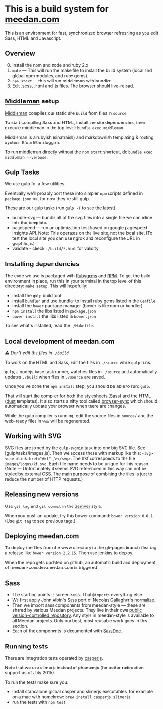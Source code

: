 # This is a build system for [meedan.com](http://meedan.com)

This is an environment for fast, synchronized browser refreshing as you edit Sass, HTML and Javascript.

## Overview

0. Install the npm and node and ruby 2.x
1. `make` — This will run the make file to install the build system (local and global npm modules, and ruby gems).
2. `npm start` — this will run middleman with bundler.
3. Edit .scss, .html and .js files. The browser should live-reload.

## [Middleman](http://middlemanapp.com/) setup

[Middleman](http://middlemanapp.com/) compiles our static site `build` from files in `source`.

To start compiling Sass and HTML, install the site dependencies, then execute middleman in the top level: `bundle exec middleman`.

Middleman is a rubyish (sinatraish) and markdownish templating & routing system. It's a little sluggish.

To run middleman directly without the `npm start` shortcut, do `bundle exec middleman --verbose`.

## Gulp Tasks

We use gulp for a few utilities.

Eventually we'll proably port these into simpler `npm` scripts defined in `package.json` but for now they're still gulp.

These are our gulp tasks (run `gulp -T` to see the latest).
- bundle-svg — bundle all of the svg files into a single file we can inline into the template.
- pagespeed — run an optimization test based on google pagespeed insights API. Note: This operates on the live site, not the local site. (To test the local site you can use ngrok and reconfigure the URL in gulpfile.js.)
- validate - check `./build/*.html` for validity

## Installing dependencies

The code we use is packaged with [Rubygems](http://rubygems.com/) and [NPM](https://www.npmjs.com/ "npm"). To get the build environment in place, run this in your terminal in the top level of this directory: `make setup`. This will hopefully:

  * install the `gulp` build tool
  * install `bundler` and use bundler to install ruby gems listed in the `Gemfile`.
  * install the `bower` package manager (bower is like npm or bundler)
  * `npm install` the libs listed in `package.json` 
  * `bower install` the libs listed in `bower.json`

To see what's installed, read the `./Makefile`.

## Local development of meedan.com

*:warning: Don't edit the files in `./build`*

To work on the HTML and Sass, edit the files in `./source` while `gulp` runs.

`gulp`, a nodejs base task runner, watches files in `./source` and automatically updates `./build` when files in `./source` are saved. 

Once you've done the `npm install` step, you should be able to run: `gulp`.

That will start the compiler for both the stylesheets ([Sass](sass-lang.com/)) and the HTML ([dust](http://akdubya.github.io/dustjs/ "dust") templates). It also starts a nifty tool called [browser-sync](http://www.browsersync.io/) which should automatically update your browser when there are changes.

While the gulp compiler is running, edit the source files in `source/` and the web-ready files in `www` will be regenerated.

## Working with SVG 

SVG files are joined by the `gulp-svgmin` task into one big SVG file. See [gulp/tasks/images.js]. Then we access those with markup like this: `<svg><use xlink:href="#kf" /></svg>`. The #kf corresponds to the file `images/logos/kf.svg`. Each file name needs to be unique for this reason. (Note — Unfortunately it seems SVG referenced in this way can not be styled by external CSS. The main purpose of combining the files is just to reduce the number of HTTP requests.)

## Releasing new versions

Use `git tag` and `git commit` in the [SemVer](http://semver.org/) style.

When you push an update, try this bower command: `bower version 0.0.1`. (Use `git tag` to see previous tags.)

## Deploying meedan.com

To deploy the files from the www directory to the gh-pages branch first tag a release like `bower version 2.2.15`. Then use jenkins to deploy.

When the repo gets updated on github, an automatic build and deployment of meedan-com.dev.meedan.com is triggered

## Sass

- The starting points is screen.scss. That `@imports` everything else.
- We first apply [John Albin's Sass port](https://github.com/JohnAlbin/normalize-scss) of [Necolas Gallagher's normalize](https://github.com/necolas/normalize.css).
- Then we import sass components from meedan-style — these are shared by various Meedan projects. They live in their own [public version-controlled repository](github.com/meedan/meedan-style). Any style in meedan-style is available to all Meedan projects. Only our best, most reusable work goes in this section. 
- Each of the components is documented with [SassDoc](https://github.com/SassDoc/sassdoc). 

## Running tests

There are integration tests operated by [casperjs](http://casperjs.org/ "CasperJS, a navigation scripting and testing utility for PhantomJS and SlimerJS").  

Note that we use slimerjs instead of phantomjs (for better redirection support as of July 2015).

To run the tests make sure you:

- install standalone global casper and slimerjs executables, for example on a mac with homebrew: `brew install casperjs slimerjs`
- run the tests with `npm test`